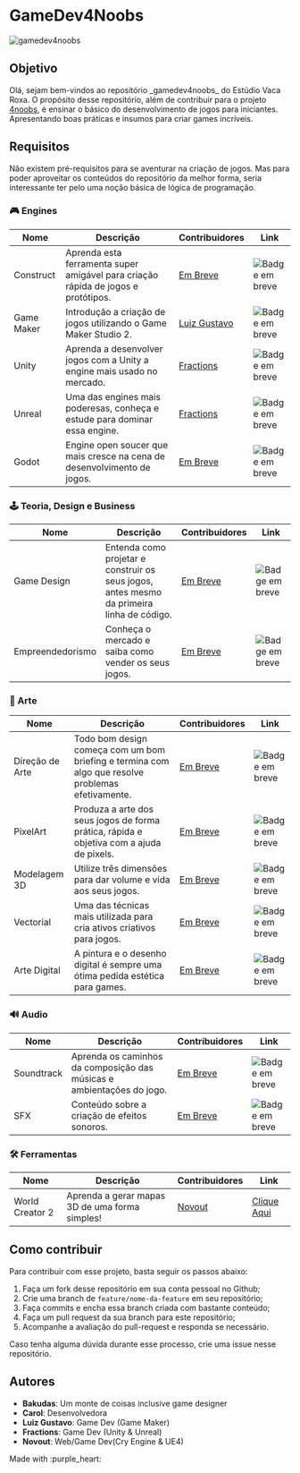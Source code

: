 # GameDev4Noobs

<p align="left">
  <img src="https://img.shields.io/github/license/VacaRoxa/gamedev4noobs" alt="gamedev4noobs">
</p>

## Objetivo
<p align="left">
  Olá, sejam bem-vindos ao repositório _gamedev4noobs_ do Estúdio Vaca Roxa. O propósito desse repositório, além de contribuir para o projeto <a href="https://github.com/he4rt/4noobs">4noobs</a>, é ensinar o básico do desenvolvimento de jogos para iniciantes. Apresentando boas práticas e insumos para criar games incríveis.
</p>

## Requisitos

Não existem pré-requisitos para se aventurar na criação de jogos. Mas para poder aproveitar os conteúdos do repositório da melhor forma, seria interessante ter pelo uma noção básica de lógica de programação.

### 🎮 Engines

| Nome | Descrição | Contribuidores | Link |
| ------ | ------ | ------ | ------ |
| Construct | Aprenda esta ferramenta super amigável para criação rápida de jogos e protótipos. | [Em Breve]() | <img alt="Badge em breve" src="https://img.shields.io/badge/-EM%20BREVE-red"> |
| Game Maker | Introdução a criação de jogos utilizando o Game Maker Studio 2. | [Luiz Gustavo]() | <img alt="Badge em breve" src="https://img.shields.io/badge/-EM%20BREVE-red"> |
| Unity | Aprenda a desenvolver jogos com a Unity a engine mais usado no mercado. | [Fractions]() | <img alt="Badge em breve" src="https://img.shields.io/badge/-EM%20BREVE-red"> |
| Unreal | Uma das engines mais poderesas, conheça e estude para dominar essa engine. | [Fractions]() | <img alt="Badge em breve" src="https://img.shields.io/badge/-EM%20BREVE-red"> |
| Godot | Engine open soucer que mais cresce na cena de desenvolvimento de jogos. | [Em Breve]() | <img alt="Badge em breve" src="https://img.shields.io/badge/-EM%20BREVE-red">|

### 🕹 Teoria, Design e Business

| Nome | Descrição | Contribuidores | Link |
| ------ | ------ | ------ | ------ |
| Game Design | Entenda como projetar e construir os seus jogos, antes mesmo da primeira linha de código. | [Em Breve]() | <img alt="Badge em breve" src="https://img.shields.io/badge/-EM%20BREVE-red"> |
| Empreendedorismo | Conheça o mercado e saiba como vender os seus jogos. | [Em Breve]() | <img alt="Badge em breve" src="https://img.shields.io/badge/-EM%20BREVE-red"> |


### 🎨 Arte

| Nome | Descrição | Contribuidores | Link |
| ------ | ------ | ------ | ------ |
| Direção de Arte | Todo bom design começa com um bom briefing e termina com algo que resolve problemas efetivamente. | [Em Breve]() | <img alt="Badge em breve" src="https://img.shields.io/badge/-EM%20BREVE-red"> |
| PixelArt | Produza a arte dos seus jogos de forma prática, rápida e objetiva com a ajuda de pixels. | [Em Breve]() | <img alt="Badge em breve" src="https://img.shields.io/badge/-EM%20BREVE-red"> |
| Modelagem 3D | Utilize três dimensões para dar volume e vida aos seus jogos. | [Em Breve]() | <img alt="Badge em breve" src="https://img.shields.io/badge/-EM%20BREVE-red"> |
| Vectorial | Uma das técnicas mais utilizada para cria ativos criativos para jogos. | [Em Breve]() | <img alt="Badge em breve" src="https://img.shields.io/badge/-EM%20BREVE-red"> |
| Arte Digital | A pintura e o desenho digital é sempre uma ótima pedida estética para games. | [Em Breve]() | <img alt="Badge em breve" src="https://img.shields.io/badge/-EM%20BREVE-red"> |

### 🔊 Audio

| Nome | Descrição | Contribuidores | Link |
| ------ | ------ | ------ | ------ |
| Soundtrack | Aprenda os caminhos da composição das músicas e ambientações do jogo. | [Em Breve]() | <img alt="Badge em breve" src="https://img.shields.io/badge/-EM%20BREVE-red"> |
| SFX | Conteúdo sobre a criação de efeitos sonoros. | [Em Breve]() | <img alt="Badge em breve" src="https://img.shields.io/badge/-EM%20BREVE-red"> |

### 🛠️ Ferramentas

| Nome | Descrição | Contribuidores | Link |
| ------ | ------ | ------ | ------ |
| World Creator 2 | Aprenda a gerar mapas 3D de uma forma simples! | [Novout](https://github.com/Novout) | [Clique Aqui](https://github.com/Novout/worldcreator4noobs) |

## Como contribuir

Para contribuir com esse projeto, basta seguir os passos abaixo:

1. Faça um fork desse repositório em sua conta pessoal no Github;
2. Crie uma branch de `feature/nome-da-feature` em seu repositório;
3. Faça commits e encha essa branch criada com bastante conteúdo;
4. Faça um pull request da sua branch para este repositório;
5. Acompanhe a avaliação do pull-request e responda se necessário.

Caso tenha alguma dúvida durante esse processo, crie uma issue nesse repositório.

## Autores

- **Bakudas**: Um monte de coisas inclusive game designer
- **Carol**: Desenvolvedora
- **Luiz Gustavo**: Game Dev (Game Maker)
- **Fractions**: Game Dev (Unity & Unreal)
- **Novout**: Web/Game Dev(Cry Engine & UE4)

<p align="left">
   Made with :purple_heart:
</p>
